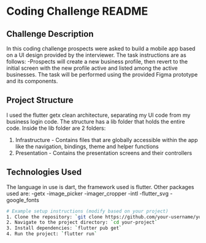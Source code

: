 # Coding Challenge README

## Challenge Description

In this coding challenge prospects were asked to build a mobile app based on a UI design provided by the interviewer. The task instructions are as follows:
-Prospects will create a new business profile, then revert to the initial screen with the new profile active and listed among the active businesses.
The task will be performed using the provided Figma prototype and its components.

## Project Structure

I used the flutter getx clean architecture, separating my UI code from my business login code. The structure has a lib folder that holds the entire code. Inside the lib folder are 2 folders:
1. Infrastructure - Contains files that are globally accessible within the app like the navigation, bindings, theme and helper functions
2. Presentation - Contains the presentation screens and their controllers

## Technologies Used

The language in use is dart, the framework used is flutter.
Other packages used are:
-getx
-image_picker
-imager_cropper
-intl
-flutter_svg
-google_fonts



```bash
# Example setup instructions (modify based on your project)
1. Clone the repository: `git clone https://github.com/your-username/your-project.git`
2. Navigate to the project directory: `cd your-project`
3. Install dependencies: `flutter pub get`
4. Run the project: `flutter run`
